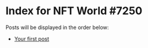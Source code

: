 # Index for NFT World #7250
Posts will be displayed in the order below:

- [Your first post](./001-first.md)

